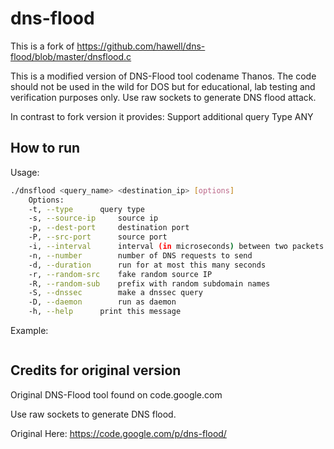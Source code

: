 # dns-flood
This is a fork of https://github.com/hawell/dns-flood/blob/master/dnsflood.c 

This is a modified version of DNS-Flood tool codename Thanos. The code should not be used in the wild for DOS but for educational, lab testing and verification purposes only.
Use raw sockets to generate DNS flood attack.

In contrast to fork version it provides:
 Support additional query Type ANY



## How to run

Usage:
```bash
./dnsflood <query_name> <destination_ip> [options]  
	Options:  
	-t, --type		query type  
	-s, --source-ip		source ip  
	-p, --dest-port		destination port  
	-P, --src-port		source port  
	-i, --interval		interval (in microseconds) between two packets  
	-n, --number		number of DNS requests to send  
	-d, --duration		run for at most this many seconds   
	-r, --random-src	fake random source IP
	-R, --random-sub	prefix with random subdomain names
	-S, --dnssec		make a dnssec query
	-D, --daemon		run as daemon  
	-h, --help		print this message   
```
Example:
```bash

```

## Credits for original version

Original DNS-Flood tool found on code.google.com

Use raw sockets to generate DNS flood.

Original Here: https://code.google.com/p/dns-flood/
